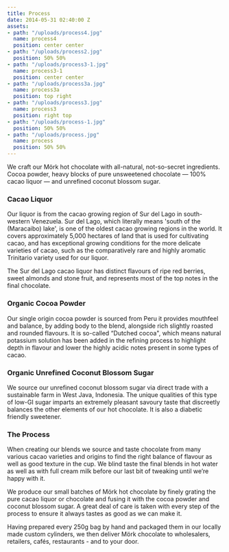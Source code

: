 ```yaml
---
title: Process
date: 2014-05-31 02:40:00 Z
assets:
- path: "/uploads/process4.jpg"
  name: process4
  position: center center
- path: "/uploads/process2.jpg"
  position: 50% 50%
- path: "/uploads/process3-1.jpg"
  name: process3-1
  position: center center
- path: "/uploads/process3a.jpg"
  name: process3a
  position: top right
- path: "/uploads/process3.jpg"
  name: process3
  position: right top
- path: "/uploads/process-1.jpg"
  position: 50% 50%
- path: "/uploads/process.jpg"
  name: process
  position: 50% 50%
---
```


We craft our Mörk hot chocolate with all-natural, not-so-secret ingredients. Cocoa powder, heavy blocks of pure unsweetened chocolate — 100% cacao liquor — and unrefined coconut blossom sugar.</p>

### Cacao Liquor
Our liquor is from the cacao growing region of Sur del Lago in south-western Venezuela. Sur del Lago, which literally means 'south of the (Maracaibo) lake', is one of the oldest cacao growing regions in the world. It covers approximately 5,000 hectares of land that is used for cultivating cacao, and has exceptional growing conditions for the more delicate varieties of cacao, such as the comparatively rare and highly aromatic Trinitario variety used for our liquor.

The Sur del Lago cacao liquor has distinct flavours of ripe red berries, sweet almonds and stone fruit, and represents most of the top notes in the final chocolate.

### Organic Cocoa Powder
Our single origin cocoa powder is sourced from Peru it provides mouthfeel and balance, by adding body to the blend, alongside rich slightly roasted and rounded flavours. It is so-called “Dutched cocoa", which means natural potassium solution has been added in the refining process to highlight depth in flavour and lower the highly acidic notes present in some types of cacao.

### Organic Unrefined Coconut Blossom Sugar
We source our unrefined coconut blossom sugar via direct trade with a sustainable farm in West Java, Indonesia. The unique qualities of this type of low-GI sugar imparts an extremely pleasant savoury taste that discreetly balances the other elements of our hot chocolate. It is also a diabetic friendly sweetener.

### The Process
When creating our blends we source and taste chocolate from many various cacao varieties and origins to find the right balance of flavour as well as good texture in the cup. We blind taste the final blends in hot water as well as with full cream milk before our last bit of tweaking until we’re happy with it.

We produce our small batches of Mörk hot chocolate by finely grating the pure cacao liquor or chocolate and fusing it with the cocoa powder and coconut blossom sugar. A great deal of care is taken with every step of the process to ensure it always tastes as good as we can make it.

Having prepared every 250g bag by hand and packaged them in our locally made custom cylinders, we then deliver Mörk chocolate to wholesalers, retailers, cafés, restaurants - and to your door.
